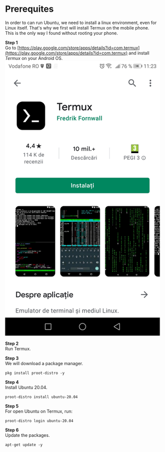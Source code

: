 # Prerequites

In order to can run Ubuntu, we need to install a linux environment, even for Linux itself. That's why we first will install Termux on the mobile phone.<br>
This is the only way I found without rooting your phone.

**Step 1**<br>
Go to [https://play.google.com/store/apps/details?id=com.termux](https://play.google.com/store/apps/details?id=com.termux) and install *Termux* on your Android OS.
![android_1](https://github.com/Cristishor201/ESP8266/blob/main/installation/ubuntu-android/android_1.jpg)

**Step 2**<br>
Run Termux.

**Step 3**<br>
We will download a package manager.<br>
```
pkg install proot-distro -y
```

**Step 4**<br>
Install Ubuntu 20.04.<br>
```
proot-distro install ubuntu-20.04
```

**Step 5**<br>
For open Ubuntu on Termux, run:<br>
```
proot-distro login ubuntu-20.04
```

**Step 6**<br>
Update the packages.<br>
```
apt-get update -y
```
